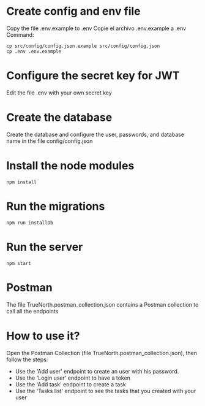 # Create config and env file
Copy the file .env.example to .env
Copie el archivo .env.example a .env
Command:
```
cp src/config/config.json.example src/config/config.json
cp .env .env.example
```

# Configure the secret key for JWT
Edit the file .env with your own secret key

# Create the database
Create the database and configure the user, passwords, and database name in the file config/config.json

# Install the node modules
```
npm install
```

# Run the migrations
```
npm run installDb
```

# Run the server
```
npm start
```

# Postman
The file TrueNorth.postman_collection.json contains a Postman collection to call all the endpoints

# How to use it?
Open the Postman Collection (file TrueNorth.postman_collection.json), then follow the steps:
* Use the 'Add user' endpoint to create an user with his password.
* Use the 'Login user' endpoint to have a token
* Use the 'Add task' endpoint to create a task
* Use the 'Tasks list' endpoint to see the tasks that you created with your user
